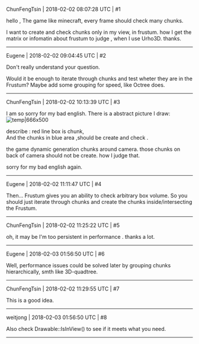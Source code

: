 ChunFengTsin | 2018-02-02 08:07:28 UTC | #1

hello , 
The game like minecraft, every frame should check many chunks.

I want to create and check chunks only in my view, in frustum.
how I get the matrix or infomatin about frustum to judge , when I use Urho3D.
thanks.

-------------------------

Eugene | 2018-02-02 09:04:45 UTC | #2

Don't really understand your question.

Would it be enough to iterate through chunks and test wheter they are in the Frustum? Maybe add some grouping for speed, like Octree does.

-------------------------

ChunFengTsin | 2018-02-02 10:13:39 UTC | #3

I am so sorry for my bad english.
There is a abstract picture I draw:
![temp|666x500](upload://clMxTDm0z5he6AqNkgGnQtEPiHT.png)

describe : red line box is chunk,  
And the chunks in blue area ,should be create and check . 


the game dynamic generation chunks around camera.
those chunks on back of camera should not be create.
how I judge that.

sorry for my bad english again.

-------------------------

Eugene | 2018-02-02 11:11:47 UTC | #4

Then... Frustum gives you an ability to check arbitrary box volume.
So you should just iterate through chunks and create the chunks inside/intersecting the Frustum.

-------------------------

ChunFengTsin | 2018-02-02 11:25:22 UTC | #5

oh,  it may be I'm too persistent in performance .
thanks a lot.

-------------------------

Eugene | 2018-02-03 01:56:50 UTC | #6

Well, performance issues could be solved later by grouping chunks hierarchically, smth like 3D-quadtree.

-------------------------

ChunFengTsin | 2018-02-02 11:29:55 UTC | #7

This is a good idea.

-------------------------

weitjong | 2018-02-03 01:56:50 UTC | #8

Also check Drawable::IsInView() to see if it meets what you need.

-------------------------

